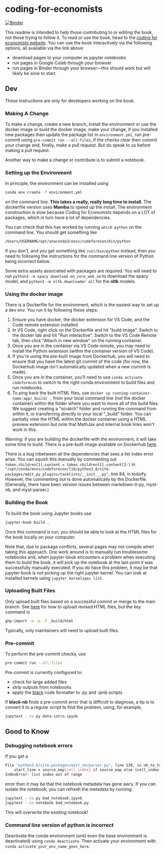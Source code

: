 # coding-for-economists

[![Binder](https://mybinder.org/badge_logo.svg)](https://mybinder.org/v2/gh/aeturrell/coding-for-economists/HEAD)

This readme is intended to help those contributing to or editing the book, not those trying to follow it. To read or use the book, head to the [coding for economists website](https://aeturrell.github.io/coding-for-economists/intro.html). You can use the book interactively via the following options, all available via the link above:

- download pages to your computer as jupyter notebooks
- run pages in Google Colab through your browser
- run pages in Binder through your browser—this should work but will likely be slow to start.

## Dev

These instructions are only for developers working on the book.

### Making A Change

To make a change, create a new branch, install the environment or use the docker image or build the docker image, make your change, if you installed new packages then update the package list in `environment.yml`, run pre-commit using `pre-commit run --all-files`, if the checks clear then commit your change and, finally, make a pull request. But do speak to us before making a pull request.

Another way to make a change or contribute is to submit a notebook.

### Setting up the Environment

In principle, the environment can be installed using

```bash
conda env create -f environment.yml
```

on the command line. **This takes a really, really long time to install**. The dockerfile version uses **Mamba** to speed up the install. The environment construction is slow because Coding for Economists depends on a LOT of packages, which in turn have a lot of dependencies.

You can check that this has worked by running `which python` on the command line. You should get something like

```bash
/Users/USERNAME/opt/anaconda3/envs/codeforecon/bin/python
```

If you don't, and you get something like `/usr/bin/python` instead, then you need to following the instructions for the command line version of Python being incorrect below.

Some extra assets associated with packages are required. You will need to run `python3 -m spacy download en_core_web_sm` to download the spacy model, and `python3 -m nltk.downloader all` for the **nltk** models.

### Using the docker image

There is a Dockerfile for the environment, which is the easiest way to set up a dev env. You run it by following these steps:

1. Ensure you have docker, the docker extension for VS Code, and the Code remote extension installed
2. In VS Code, right click on the Dockerfile and hit "build image". Switch to the docker tab and hit "Run interactive". Switch to the VS Code Remote tab, then click "Attach in new window" on the running container.
3. Once you are in the container via VS Code remote, you may need to install the Python extension (within the container version of VS Code).
4. If you're using the pre-built image from Dockerhub, you will need to ensure that you have the latest git commit of the code (for now, the Dockerhub image isn't automatically updated when a new commit is made).
5. Once you are in the container, you'll need to use `conda activate codeforecon` to switch to the right conda environment to build files and run notebooks.
6. To ping back the built HTML files, use `docker cp running-container-name:app/_build/ .` from your local command line (not the docker container) within the folder where you want to move all of the build files. We suggest creating a "scratch" folder and running the command from within it, or transferring directly to your local "_build" folder. You can partially view the HTML within the docker container using a HTML preview extension but note that MathJax and internal book links won't work in this.

Warning: if you are building the dockerfile with the environment, it will take some time to build. There is a pre-built image available on Dockerhub [here](https://hub.docker.com/repository/docker/aeturrell/codingforeconomists/general).

There is a bug inbetween all the dependencies that sees a list index error arise. You can squish this manually by commenting out `token.children[1].content = token.children[1].content[3:]` in `"/opt/conda/envs/codeforecon/lib/python3.8/site-packages/mdit_py_plugins/tasklists/__init__.py"`, line 84, in todoify. However, the commenting out is done automatically by the Dockerfile. (Generally, there have been version issues between markdown-it-py, myst-nb, and myst-parser.)

### Building the Book

To build the book using Jupyter books use

```bash
jupyter-book build .
```

Once this command is run, you should be able to look at the HTML files for the book locally on your computer.

Note that, due to package conflicts, several pages may not compile when taking this approach. One work around is to manually run troublesome notebooks and, when jupyter-book encounters a problem when executing them to build the book, it will pick up the notebook at the last point it was successfully manually executed. If you do have this problem, it may be that jupyter-book is not picking up the right jupyter kernel. You can look at installed kernels using `jupyter kernelspec list`.

### Uploading Built Files

Only upload built files based on a successful commit or merge to the main branch. See [here](https://jupyterbook.org/publish/gh-pages.html) for how to upload revised HTML files, but the key command is

```bash
ghp-import -n -p -f _build/html
```

Typically, only maintainers will need to upload built files.

### Pre-commit

To perform the pre-commit checks, use

```bash
pre-commit run --all-files
```

Pre-commit is currently configured to:

- check for large added files
- strip outputs from notebooks
- apply the [black](https://black.readthedocs.io/en/stable/) code formatter to .py and .ipnb scripts

If **black-nb** finds a pre-commit error that is difficult to diagnose, a tip is to convert it to a regular script to find the problem, using, for example,

```bash
jupytext --to py data-intro.ipynb
```

## Good to Know

### Debugging notebook errors

If you get a

```bash
File "python3.8/site-packages/myst_nb/parser.py", line 139, in nb_to_tokens
    start_line = source_map[cell_index] if source_map else (cell_index + 1) * 10000
IndexError: list index out of range
```

error then it may be that the notebook metadata has gone awry. If you can isolate the notebook, you can refresh the metadata by running:

```bash
jupytext --to py bad_notebook.ipynb
jupytext --to notebook bad_notebook.py
```

This will overwrite the existing notebook!

### Command line version of python is incorrect

Deactivate the conda environment (until even the base environment is deactivated) using `conda deactivate`. Then activate your environment with `conda activate your_env_name_goes_here`.
